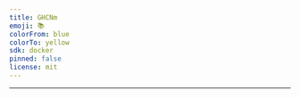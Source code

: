 ```yaml
---
title: GHCNm
emoji: 📚
colorFrom: blue
colorTo: yellow
sdk: docker
pinned: false
license: mit
---
```

---

